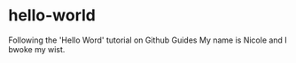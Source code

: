 # hello-world
Following the 'Hello Word' tutorial on Github Guides
My name is Nicole and I bwoke my wist.
